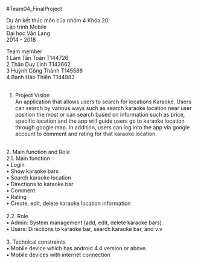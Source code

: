 #Team04_FinalProject<br />

Dự án kết thúc môn của nhóm 4 Khóa 20 <br />
Lập trình Mobile <br />
Đại học Văn Lang <br />
2014 - 2018<br />

Team member<br />
1	Lâm Tấn Toàn	T144726<br />
2	Thân Duy Linh	T143662	<br />
3	Huỳnh Công Thành	T145588	<br />
4	Bành Hảo Thiên	T144983	<br />
<br />
1.	Project Vision<br />
An application that allows users to search for locations Karaoke. Users can search by various ways such as search karaoke location near user position the most or can search based on information such as price, specific location and the app will guide users go to karaoke location through google map. In addition, users can log into the app via google account to comment and rating for that karaoke location.<br />
<br />
2.	Main function and Role<br />
2.1.	Main function<br />
•	Login<br />
• Show karaoke bars<br />
•	Search karaoke location<br />
• Directions to karaoke bar<br />
•	Comment<br />
•	Rating<br />
•	Create, edit, delete karaoke location information<br />
<br />
2.2.	Role<br />
•	Admin: System management (add, edit, delete karaoke bars)<br />
•	Users:  Directions to karaoke bar, search karaoke bar, and v.v<br />
	<br />
3.	Technical constraints<br />
•	Mobile device which has android 4.4 version or above.<br />
•	Mobile devices with internet connection<br />
